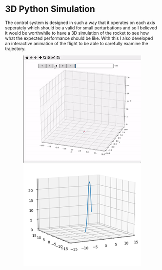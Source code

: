 # 3D Python Simulation

The control system is designed in such a way that it operates on each axis seperately which should be a valid for small perturbations and so I believed 
it would be worthwhile to have a 3D simulation of the rocket to see how what the expected performance should be like. With this I also developed an interactive animation
of the flight to be able to carefully examine the trajectory.

<p align="center">
   <img width="385" src="img/3Dsimgif.gif"> <img width="385" src="img/3Dtrajectory.png">
</p>
